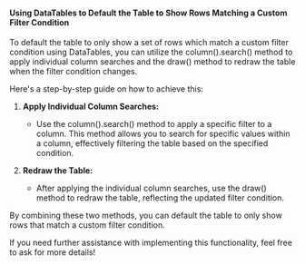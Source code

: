 #### Using DataTables to Default the Table to Show Rows Matching a Custom Filter Condition

To default the table to only show a set of rows which match a custom filter condition using DataTables, you can utilize the column().search() method to apply individual column searches and the draw() method to redraw the table when the filter condition changes.

Here's a step-by-step guide on how to achieve this:

1. **Apply Individual Column Searches:**
   - Use the column().search() method to apply a specific filter to a column. This method allows you to search for specific values within a column, effectively filtering the table based on the specified condition.

2. **Redraw the Table:**
   - After applying the individual column searches, use the draw() method to redraw the table, reflecting the updated filter condition.

By combining these two methods, you can default the table to only show rows that match a custom filter condition.

If you need further assistance with implementing this functionality, feel free to ask for more details!